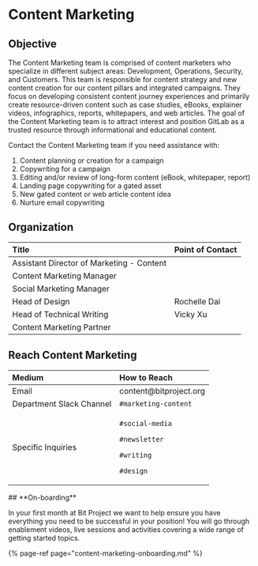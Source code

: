 # Content Marketing

## Objective

The Content Marketing team is comprised of content marketers who specialize in different subject areas: Development, Operations, Security, and Customers. This team is responsible for content strategy and new content creation for our content pillars and integrated campaigns. They focus on developing consistent content journey experiences and primarily create resource-driven content such as case studies, eBooks, explainer videos, infographics, reports, whitepapers, and web articles. The goal of the Content Marketing team is to attract interest and position GitLab as a trusted resource through informational and educational content.

Contact the Content Marketing team if you need assistance with:

1. Content planning or creation for a campaign
2. Copywriting for a campaign
3. Editing and/or review of long-form content \(eBook, whitepaper, report\)
4. Landing page copywriting for a gated asset
5. New gated content or web article content idea
6. Nurture email copywriting

## **Organization**

| Title | Point of Contact |
| :--- | :--- |
| Assistant Director of Marketing - Content |  |
| Content Marketing Manager  |  |
| Social Marketing Manager |  |
| Head of Design | Rochelle Dai |
| Head of Technical Writing | Vicky Xu |
| Content Marketing Partner |  |

## **Reach Content Marketing**

<table>
  <thead>
    <tr>
      <th style="text-align:left"><b>Medium</b>
      </th>
      <th style="text-align:left">How to Reach</th>
    </tr>
  </thead>
  <tbody>
    <tr>
      <td style="text-align:left">Email</td>
      <td style="text-align:left">content@bitproject.org</td>
    </tr>
    <tr>
      <td style="text-align:left">Department Slack Channel</td>
      <td style="text-align:left"><code>#marketing-content</code>
      </td>
    </tr>
    <tr>
      <td style="text-align:left">Specific Inquiries</td>
      <td style="text-align:left">
        <p><code>#social-media</code>
        </p>
        <p><code>#newsletter</code>
        </p>
        <p><code>#writing</code>
        </p>
        <p><code>#design</code>
        </p>
      </td>
    </tr>
  </tbody>
</table>## **On-boarding**

In your first month at Bit Project we want to help ensure you have everything you need to be successful in your position! You will go through enablement videos, live sessions and activities covering a wide range of getting started topics.

{% page-ref page="content-marketing-onboarding.md" %}







